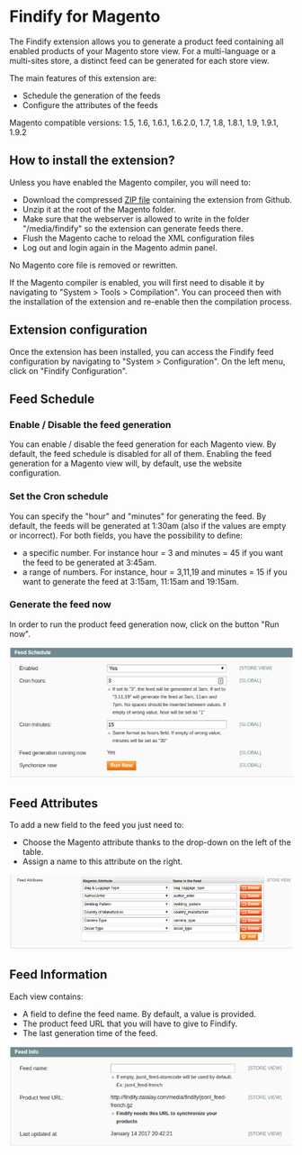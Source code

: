 Findify for Magento
===================

The Findify extension allows you to generate a product feed containing all enabled products of your Magento store view.
For a multi-language or a multi-sites store, a distinct feed can be generated for each store view.

The main features of this extension are:
- Schedule the generation of the feeds
- Configure the attributes of the feeds

Magento compatible versions: 1.5, 1.6, 1.6.1, 1.6.2.0, 1.7, 1.8, 1.8.1, 1.9, 1.9.1, 1.9.2

## How to install the extension?

Unless you have enabled the Magento compiler, you will need to:

* Download the compressed [ZIP file](https://github.com/findify/findify-magento/archive/master.zip "ZIP") containing the extension from Github.
* Unzip it at the root of the Magento folder.
* Make sure that the webserver is allowed to write in the folder "/media/findify" so the extension can generate feeds there.
* Flush the Magento cache to reload the XML configuration files
* Log out and login again in the Magento admin panel.

No Magento core file is removed or rewritten.

If the Magento compiler is enabled, you will first need to disable it by navigating to "System > Tools > Compilation".
You can proceed then with the installation of the extension and re-enable then the compilation process.

## Extension configuration

Once the extension has been installed, you can access the Findify feed configuration by navigating to "System > Configuration".
On the left menu, click on "Findify Configuration".

## Feed Schedule

### Enable / Disable the feed generation
You can enable / disable the feed generation for each Magento view.
By default, the feed schedule is disabled for all of them.
Enabling the feed generation for a Magento view will, by default, use the website configuration. 

### Set the Cron schedule
You can specify the "hour" and "minutes" for generating the feed. By default, the feeds will be generated at 1:30am (also if the values are empty or incorrect).
For both fields, you have the possibility to define:
- a specific number. For instance hour = 3 and minutes = 45 if you want the feed to be generated at 3:45am.
- a range of numbers. For instance, hour = 3,11,19 and minutes = 15 if you want to generate the feed at 3:15am, 11:15am and 19:15am.

### Generate the feed now
In order to run the product feed generation now, click on the button "Run now".

![feed_schedule](doc/feed_schedule.png)

## Feed Attributes
To add a new field to the feed you just need to:
- Choose the Magento attribute thanks to the drop-down on the left of the table.
- Assign a name to this attribute on the right. 

![feed_attributes](doc/feed_attributes.png)

## Feed Information
Each view contains:
- A field to define the feed name. By default, a value is provided.
- The product feed URL that you will have to give to Findify.
- The last generation time of the feed.

![feed_info](doc/feed_info.png)


